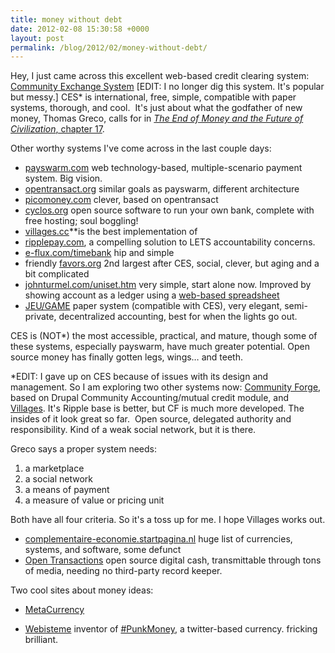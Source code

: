 ```yaml
---
title: money without debt
date: 2012-02-08 15:30:58 +0000
layout: post
permalink: /blog/2012/02/money-without-debt/
---
```


Hey, I just came across this excellent web-based credit clearing system:
[Community Exchange System][1] \[EDIT: I no longer dig this system. It's popular but messy.\] CES* is international, free, simple, compatible with paper systems, thorough, and cool.  It's just about what the godfather of new money, Thomas Greco, calls for in [_The End of Money and the Future of Civilization_, chapter 17][2].

Other worthy systems I've come across in the last couple days:

- [payswarm.com][3] web technology-based, multiple-scenario payment system. Big vision.
- [ opentransact.org][4] similar goals as payswarm, different architecture
- [picomoney.com][5] clever, based on opentransact
- [cyclos.org][6] open source software to run your own bank, complete with free hosting; soul boggling!
- [villages.cc][7]**is the best implementation of 
- [ripplepay.com][8], a compelling solution to LETS accountability concerns.
- [e-flux.com/timebank][9] hip and simple
- friendly [favors.org][10] 2nd largest after CES, social, clever, but aging and a bit complicated
- [johnturmel.com/uniset.htm][11] very simple, start alone now. Improved by showing account as a ledger using a [web-based spreadsheet][12]
- [JEU/GAME][13] paper system (compatible with CES), very elegant, semi-private, decentralized accounting, best for when the lights go out.

CES is (NOT*) the most accessible, practical, and mature, though some of these systems, especially payswarm, have much greater potential. Open source money has finally gotten legs, wings… and teeth.

*EDIT: I gave up on CES because of issues with its design and management. So I am exploring two other systems now: [Community Forge][14], based on Drupal Community Accounting/mutual credit module, and [Villages][7]. It's Ripple base is better, but CF is much more developed. The insides of it look great so far.  Open source, delegated authority and responsibility. Kind of a weak social network, but it is there.

Greco says a proper system needs:

  1. a marketplace
  2. a social network
  3. a means of payment
  4. a measure of value or pricing unit

Both have all four criteria. So it's a toss up for me. I hope Villages works out.

- [complementaire-economie.startpagina.nl][15] huge list of currencies, systems, and software, some defunct
- [ Open Transactions][16] open source digital cash, transmittable through tons of media, needing no third-party record keeper.

Two cool sites about money ideas:

- [MetaCurrency][17]
- [Webisteme][18] inventor of [#PunkMoney][19], a twitter-based currency. fricking brilliant.

   [1]: http://www.ces.org.za/
   [2]: http://beyondmoney.net/excerpts/chapter-17-complete-web-based-trading-platform/
   [3]: http://payswarm.com/
   [4]: http://opentransact.org
   [5]: http://picomoney.com/
   [6]: http://cyclos.org/
   [7]: http://villages.cc
   [8]: http://ripplepay.com/
   [9]: http://e-flux.com/timebank
   [10]: http://favors.org/
   [11]: http://johnturmel.com/uniset.htm
   [12]: http://bit.ly/uletsad
   [13]: http://www.personocratia.com/en/documents/game-full-document.pdf
   [14]: http://communityforge.net
   [15]: http://complementaire-economie.startpagina.nl/
   [16]: https://github.com/FellowTraveler/Open-Transactions/wiki
   [17]: http://metacurrency.org
   [18]: http://webisteme.com
   [19]: http://www.punkmoney.org
